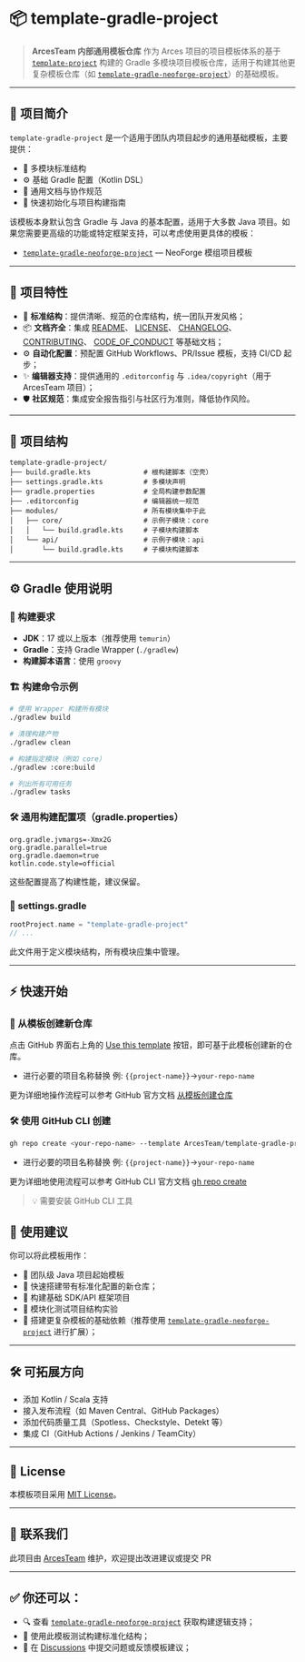 # 📦 template-gradle-project

> **ArcesTeam 内部通用模板仓库**
> 作为 Arces 项目的项目模板体系的基于 [`template-project`](https://github.com/ArcesTeam/template-project) 构建的 Gradle
> 多模块项目模板仓库，适用于构建其他更复杂模板仓库（如 [
`template-gradle-neoforge-project`](https://github.com/ArcesTeam/template-gradle-neoforge-project)）的基础模板。

---

## 📘 项目简介

`template-gradle-project` 是一个适用于团队内项目起步的通用基础模板，主要提供：

- 🧱 多模块标准结构
- ⚙️ 基础 Gradle 配置（Kotlin DSL）
- 📁 通用文档与协作规范
- 🚀 快速初始化与项目构建指南

该模板本身默认包含 Gradle 与 Java 的基本配置，适用于大多数 Java 项目。如果您需要更高级的功能或特定框架支持，可以考虑使用更具体的模板：

- [`template-gradle-neoforge-project`](https://github.com/ArcesTeam/template-gradle-neoforge-project) — NeoForge 模组项目模板

---

## 🚀 项目特性

- 🎯 **标准结构**：提供清晰、规范的仓库结构，统一团队开发风格；
- 📦 **文档齐全**：集成
  [README](https://github.com/ArcesTeam/template-gradle-project/blob/main/README-template.md)、
  [LICENSE](https://github.com/ArcesTeam/template-gradle-project/blob/main/LICENSE)、
  [CHANGELOG](https://github.com/ArcesTeam/template-gradle-project/blob/main/CHANGELOG/)、
  [CONTRIBUTING](https://github.com/ArcesTeam/template-gradle-project/blob/main/.github/CONTRIBUTING.md)、
  [CODE_OF_CONDUCT](https://github.com/ArcesTeam/template-gradle-project/blob/main/.github/CODE_OF_CONDUCT.md)
  等基础文档；
- ⚙️ **自动化配置**：预配置 GitHub Workflows、PR/Issue 模板，支持 CI/CD 起步；
- ✨ **编辑器支持**：提供通用的
  `.editorconfig` 与
  `.idea/copyright`（用于 ArcesTeam 项目）；
- 🛡️ **社区规范**：集成安全报告指引与社区行为准则，降低协作风险。

---

## 🧩 项目结构

```
template-gradle-project/
├── build.gradle.kts             # 根构建脚本（空壳）
├── settings.gradle.kts          # 多模块声明
├── gradle.properties            # 全局构建参数配置
├── .editorconfig                # 编辑器统一规范
├── modules/                     # 所有模块集中于此
│   ├── core/                    # 示例子模块：core
│   │   └── build.gradle.kts     # 子模块构建脚本
│   └── api/                     # 示例子模块：api
│       └── build.gradle.kts     # 子模块构建脚本
```

---

## ⚙️ Gradle 使用说明

### 🔧 构建要求

- **JDK**：17 或以上版本（推荐使用 `temurin`）
- **Gradle**：支持 Gradle Wrapper (`./gradlew`)
- **构建脚本语言**：使用 `groovy`

### 🏗️ 构建命令示例

```bash
# 使用 Wrapper 构建所有模块
./gradlew build

# 清理构建产物
./gradlew clean

# 构建指定模块（例如 core）
./gradlew :core:build

# 列出所有可用任务
./gradlew tasks
```

### 🛠️ 通用构建配置项（gradle.properties）

```properties
org.gradle.jvmargs=-Xmx2G
org.gradle.parallel=true
org.gradle.daemon=true
kotlin.code.style=official
```

这些配置提高了构建性能，建议保留。

### 📌 settings.gradle

```groovy
rootProject.name = "template-gradle-project"
// ...
```

此文件用于定义模块结构，所有模块应集中管理。

---

## ⚡️ 快速开始

### 🧱 从模板创建新仓库

点击 GitHub
界面右上角的 [Use this template](https://github.com/ArcesTeam/template-gradle-project/generate)
按钮，即可基于此模板创建新的仓库。

- 进行必要的项目名称替换 例: `{{project-name}}`->`your-repo-name`

更为详细地操作流程可以参考 GitHub
官方文档 [从模板创建仓库](https://docs.github.com/zh/repositories/creating-and-managing-repositories/creating-a-repository-from-a-template)

### 🛠️ 使用 GitHub CLI 创建

```bash
gh repo create <your-repo-name> --template ArcesTeam/template-gradle-project
```

- 进行必要的项目名称替换 例: `{{project-name}}`->`your-repo-name`

更为详细地使用流程可以参考 GitHub CLI
官方文档 [gh repo create](https://cli.github.com/manual/gh_repo_create)

> 💡 需要安装 GitHub CLI 工具

## 🧭 使用建议

你可以将此模板用作：

- 💼 团队级 Java 项目起始模板
- 🚀 快速搭建带有标准化配置的新仓库；
- 🔧 构建基础 SDK/API 框架项目
- 🧪 模块化测试项目结构实验
- 📁 搭建更复杂模板的基础依赖（推荐使用 [
  `template-gradle-neoforge-project`](https://github.com/ArcesTeam/template-gradle-neoforge-project) 进行扩展）；

---

## 🛠️ 可拓展方向

- 添加 Kotlin / Scala 支持
- 接入发布流程（如 Maven Central、GitHub Packages）
- 添加代码质量工具（Spotless、Checkstyle、Detekt 等）
- 集成 CI（GitHub Actions / Jenkins / TeamCity）

---

## 📄 License

本模板项目采用 [MIT License](https://github.com/ArcesTeam/template-gradle-project/blob/main/LICENSE)。

---

## 📣 联系我们

此项目由 [ArcesTeam](https://github.com/ArcesTeam) 维护，欢迎提出改进建议或提交
PR

---

## ✅ 你还可以：

- 🔍 查看 [ `template-gradle-neoforge-project`](https://github.com/ArcesTeam/template-gradle-neoforge-project) 获取构建逻辑支持；
- 🧪 使用此模板测试构建标准化结构；
- 💬 在 [Discussions](https://github.com/orgs/ArcesTeam/discussions) 中提交问题或反馈模板建议；

